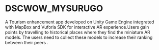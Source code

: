 # DSCWOW_MYSURUGO

A Tourism enhancement app developed on Unity Game Engine integrated with MapBox and Vuforia SDK for interactive AR experience.Users gain points by travelling to historical places where they find the miniature AR models. The users need to collect these models to increase their ranking between their peers .

